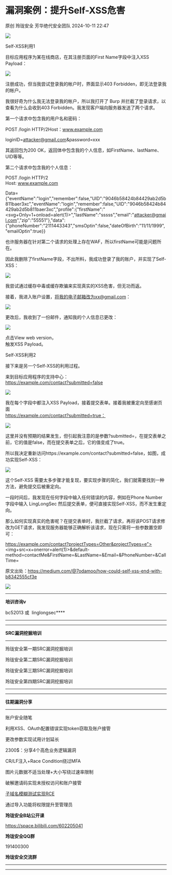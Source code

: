 #  漏洞案例：提升Self-XSS危害   
原创 玲珑安全  芳华绝代安全团队   2024-10-11 22:47  
  
![](https://mmbiz.qpic.cn/sz_mmbiz_png/1AoMVy0KnkqaXglicqFIVS5OgBzr7tkvR1Awes6RbHS27L144QMPEl5FPgBicWPWMt4xzB8DcuBTyRgNxOz2nRiag/640?wx_fmt=png&from=appmsg "")  
  
  
Self-XSS利用1  
  
目标应用程序为某在线商店，在其注册页面的First Name字段中注入XSS Payload：  
  
![](https://mmbiz.qpic.cn/sz_mmbiz_png/1AoMVy0KnkqaXglicqFIVS5OgBzr7tkvR1E25liaZhTyTvcgN6WjzOI0qYOWhdQr5yjJ8YicWRiaiabwJR3OnAsd7lg/640?wx_fmt=png&from=appmsg "")  
  
注册成功，但当我尝试登录我的帐户时，界面显示403 Forbidden，即无法登录我的帐户。  
  
  
我很好奇为什么我无法登录我的帐户，所以我打开了 Burp 并拦截了登录请求，以查看为什么会收到403 Forbidden。我发现客户端向服务器发送了两个请求。  
  
  
第一个请求中包含我的用户名和密码：  
  
POST /login HTTP/2Host：www.example.com  
  
loginID=attacker@gmail.com&password=xxx  
  
  
其返回包为200 OK，返回体中包含我的个人信息，如FirstName、lastName、UID等等。  
  
  
第二个请求中包含我的个人信息：  
  
POST /login HTTP/2  
Host: www.example.com  
  
Data={"eventName":"login","remember":false,"UID":"9046b58424b84429ab2d5b811baer3xc","eventName":"login","remember":false,"UID":"9046b58424b84429ab2d5b811baer3xc","profile":{"firstName":"<svg+Only=1+onload=alert(1)>","lastName":"sssss","email":"attacker@gmail.com","zip":"55551"},"data":{"phoneNumber":"2111443343","smsOptin":false,"dateOfBirth":"11/11/1999","emailOptin":true}}  
  
  
也许服务器在针对第二个请求的处理上存在WAF，所以firstName可能是问题所在。  
  
  
因此我删除了firstName字段，不出所料，我成功登录了我的账户，并实现了Self-XSS：  
  
![](https://mmbiz.qpic.cn/sz_mmbiz_png/1AoMVy0KnkqaXglicqFIVS5OgBzr7tkvRe8rsRm3D2sYmvuPYDLHBhIKUVOeGO9t6ev5wZ9gsRe9Dkw3Ok1kx1g/640?wx_fmt=png&from=appmsg "")  
  
  
我尝试通过缓存中毒或缓存欺骗来实现真实的XSS危害，但无功而返。  
  
  
接着，我进入账户设置，将我的电子邮箱改为xx@gmail.com：  
  
![](https://mmbiz.qpic.cn/sz_mmbiz_png/1AoMVy0KnkqaXglicqFIVS5OgBzr7tkvRzoDvg5lmGeZjE2jYA7FPNR6YlRn30PeyiaicAMzhBjTJPzC4msNJ1jWQ/640?wx_fmt=png&from=appmsg "")  
  
  
更改后，我收到了一份邮件，通知我的个人信息已更改：  
  
![](https://mmbiz.qpic.cn/sz_mmbiz_png/1AoMVy0KnkqaXglicqFIVS5OgBzr7tkvR36xzHMz0vhZzzz1R2WHgl9J3wiaiaBypTDQWsLvQh5OKZy4NRWOwvDCQ/640?wx_fmt=png&from=appmsg "")  
  
点击View web version，  
触发XSS Payload。  
  
  
Self-XSS利用2  
  
接下来是另一个Self-XSS的利用过程。  
  
  
来到目标应用程序的支持中心：  
https://example.com/contact?submitted=false  
  
![](https://mmbiz.qpic.cn/sz_mmbiz_png/1AoMVy0KnkqaXglicqFIVS5OgBzr7tkvRPuVmehIzM9dBF79cSfiaicLUTO51wJChBaOqKMSZdCk99afTYeOZcSoA/640?wx_fmt=png&from=appmsg "")  
  
  
我在每个字段中都注入XSS Payload，接着提交表单。接着我被重定向至感谢页面  
https://example.com/contact?submitted=true：  
  
![](https://mmbiz.qpic.cn/sz_mmbiz_png/1AoMVy0KnkqaXglicqFIVS5OgBzr7tkvRVibLPs2BdN2BLtIIqvZNopLDJ5wTLNicWgjh07Xe4Jd4Ok7UAqBXgU8g/640?wx_fmt=png&from=appmsg "")  
  
这里并没有预期的结果发生，但引起我注意的是参数?submitted=，在提交表单之前，它的值是false，而在提交表单之后，它的值变成了true。  
  
  
所以我决定重新访问https://example.com/contact?submitted=false，如图，成功实现Self-XSS：  
  
![](https://mmbiz.qpic.cn/sz_mmbiz_png/1AoMVy0KnkqaXglicqFIVS5OgBzr7tkvROU32r8SGrwgqkAjN9pxMhjSfo2ufpezoVQ0mK5GIxick1P5bEtrZ4UQ/640?wx_fmt=png&from=appmsg "")  
  
  
这个Self-XSS 需要太多步骤才能复现，要实现步骤的简化，我们就需要找到一种方法，避免提交后被重定向。  
  
  
一段时间后，我发现在任何字段中输入任何错误的内容，例如在Phone Number字段中输入 LingLongSec 然后提交表单，便可直接实现Self-XSS，而不发生重定向。  
  
  
那么如何实现真实的危害呢？在提交表单时，我拦截了请求，再将该POST请求修改为GET请求，我发现服务器能够正确解析该请求，现在只需将一些参数置空即可：  
  
https://example.com/contact?projectTypes=Other&projectTypes=e"><img+src=x+onerror=alert(1)>&default-method=contactMe&FirstName=&LastName=&Email=&PhoneNumber=&CallTime=  
  
  
原文出处：https://medium.com/@7odamoo/how-could-self-xss-end-with-b8342555cf3e  
  
![](https://mmbiz.qpic.cn/sz_mmbiz_png/1AoMVy0KnkpEuBuEsIpO3r2Z8o3AOdYGNxAsWtFVRysGrjibbuykQOrPiaEQsJibz4hrHIUBHVsq2MZG6VfHoy6bw/640?wx_fmt=png&from=appmsg "")  
  
****  
**培训咨询v**  
  
bc52013 或  linglongsec****  
  
****  
****  
**SRC漏洞挖掘培训**  
  
****  
玲珑安全第一期SRC漏洞挖掘培训  
  
  
玲珑安全第二期SRC漏洞挖掘培训  
  
  
玲珑安全第三期SRC漏洞挖掘培训  
  
  
玲珑安全第四期SRC漏洞挖掘培训  
  
****  
****  
**往期漏洞分享**  
  
****  
账户安全随笔  
  
  
利用XSS、OAuth配置错误实现token窃取及账户接管  
  
  
更改参数实现试用计划延长  
  
  
2300$：分享4个高危业务逻辑漏洞  
  
  
CR/LF注入+Race Condition绕过MFA  
  
  
‍图片元数据不适当处理+大小写绕过速率限制‍  
  
  
破解邀请码实现未授权访问和账户接管  
  
  
[子域名模糊测试实现RCE](http://mp.weixin.qq.com/s?__biz=MzI4NTYwMzc5OQ==&mid=2247494424&idx=1&sn=c29423df3626026c4d87ea402cfc7b5f&chksm=ebeb09a0dc9c80b692dc7fe9822488e3d5a2a9e7a78425d2b022b6665eacba94a6b5ffb8caf5&scene=21#wechat_redirect)  
  
  
  
通过导入功能将权限提升至管理员  
  
  
  
**玲珑安全B站公开课**  
  
https://space.bilibili.com/602205041  
  
  
  
**玲珑安全QQ群**  
  
191400300  
  
  
  
**玲珑安全交流群**  
  
****  
****  
  
